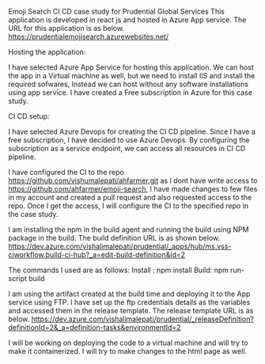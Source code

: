 Emoji Search CI CD case study for Prudential Global Services This application is developed in react js and hosted in Azure App service. The URL for this application is as below. https://prudentialemojisearch.azurewebsites.net/

Hosting the application:

I have selected Azure App Service for hosting this application. We can host the app in a Virtual machine as well, but we need to install IIS and install the required sofwares, Instead we can host without any software installations using app service. I have created a Free subscription in Azure for this case study.

CI CD setup:

I have selected Azure Devops for creating the CI CD pipeline. Since I have a free subscription, I have decided to use Azure Devops. By configuring the subscription as a service endpoint, we can access all resources in CI CD pipeline.

I have configured the CI to the repo https://github.com/vishumalepati/ahfarmer.git as I dont have write access to https://github.com/ahfarmer/emoji-search, I have made changes to few files in my account and created a pull request and also requested access to the repo. Once I get the access, I will configure the CI to the specified repo in the case study.

I am installing the npm in the build agent and running the build using NPM package in the build. The build definition URL is as shown below. https://dev.azure.com/vishalimalepati/prudential/_apps/hub/ms.vss-ciworkflow.build-ci-hub?_a=edit-build-definition&id=2

The commands I used are as follows: Install : npm install Build: npm run-script build

I am using the artifact created at the build time and deploying it to the App service using FTP. I have set up the ftp credentials details as the variables and accessed them in the release template. The release template URL is as below. https://dev.azure.com/vishalimalepati/prudential/_releaseDefinition?definitionId=2&_a=definition-tasks&environmentId=2

I will be working on deploying the code to a virtual machine and will try to make it containerized. I will try to make changes to the html page as well.
